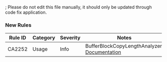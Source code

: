 ; Please do not edit this file manually, it should only be updated through code fix application.
### New Rules
Rule ID | Category | Severity | Notes
--------|----------|----------|-------
CA2252 | Usage | Info | BufferBlockCopyLengthAnalyzer, [Documentation](https://docs.microsoft.com/dotnet/fundamentals/code-analysis/quality-rules/ca2252)